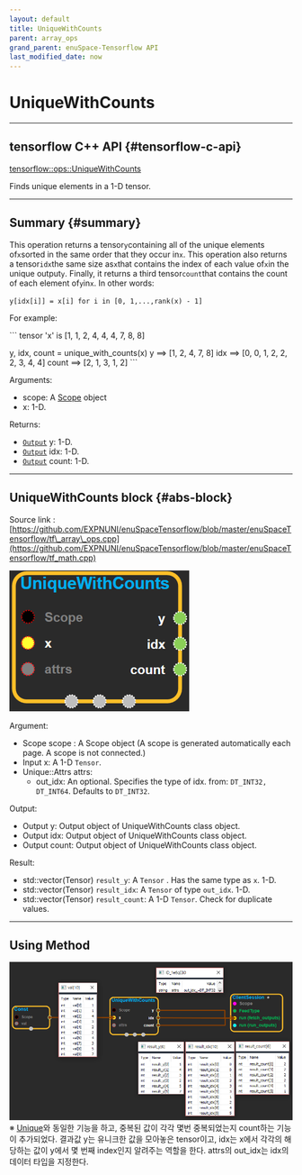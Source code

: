 ```yaml
--- 
layout: default 
title: UniqueWithCounts 
parent: array_ops 
grand_parent: enuSpace-Tensorflow API 
last_modified_date: now 
--- 
```


# UniqueWithCounts

---

## tensorflow C++ API {#tensorflow-c-api}

[tensorflow::ops::UniqueWithCounts](https://www.tensorflow.org/api_docs/cc/class/tensorflow/ops/unique-with-counts.html)

Finds unique elements in a 1-D tensor.

---

## Summary {#summary}

This operation returns a tensor`y`containing all of the unique elements of`x`sorted in the same order that they occur in`x`. This operation also returns a tensor`idx`the same size as`x`that contains the index of each value of`x`in the unique output`y`. Finally, it returns a third tensor`count`that contains the count of each element of`y`in`x`. In other words:

`y[idx[i]] = x[i] for i in [0, 1,...,rank(x) - 1]`

For example:

\`\`\` tensor 'x' is \[1, 1, 2, 4, 4, 4, 7, 8, 8\]

y, idx, count = unique\_with\_counts\(x\) y ==&gt; \[1, 2, 4, 7, 8\] idx ==&gt; \[0, 0, 1, 2, 2, 2, 3, 4, 4\] count ==&gt; \[2, 1, 3, 1, 2\] \`\`\`

Arguments:

* scope: A [Scope](https://www.tensorflow.org/api_docs/cc/class/tensorflow/scope.html#classtensorflow_1_1_scope) object
* x: 1-D.

Returns:

* [`Output`](https://www.tensorflow.org/api_docs/cc/class/tensorflow/output.html#classtensorflow_1_1_output) y: 1-D.
* [`Output`](https://www.tensorflow.org/api_docs/cc/class/tensorflow/output.html#classtensorflow_1_1_output) idx: 1-D.
* [`Output`](https://www.tensorflow.org/api_docs/cc/class/tensorflow/output.html#classtensorflow_1_1_output) count: 1-D.

---

## UniqueWithCounts block {#abs-block}

Source link :[https://github.com/EXPNUNI/enuSpaceTensorflow/blob/master/enuSpaceTensorflow/tf\_array\_ops.cpp](https://github.com/EXPNUNI/enuSpaceTensorflow/blob/master/enuSpaceTensorflow/tf_math.cpp)

![](../assets/array_ops/uniquewithcounts1.png)

Argument:

* Scope scope : A Scope object \(A scope is generated automatically each page. A scope is not connected.\)
* Input x: A 1-D `Tensor`.
* Unique::Attrs attrs:
  * out\_idx: An optional. Specifies the type of idx. from: `DT_INT32, DT_INT64`. Defaults to `DT_INT32`.

Output:

* Output y: Output object of UniqueWithCounts class object.
* Output idx: Output object of UniqueWithCounts class object.
* Output count: Output object of UniqueWithCounts class object.

Result:

* std::vector\(Tensor\) `result_y`: A `Tensor` . Has the same type as `x`. 1-D.
* std::vector\(Tensor\) `result_idx`: A `Tensor` of type `out_idx`. 1-D.
* std::vector\(Tensor\) `result_count`: A 1-D `Tensor`. Check for duplicate values.

---

## Using Method

![](../assets/array_ops/uniquewithcounts2.png)  
※ [Unique](https://www.tensorflow.org/api_docs/cc/class/tensorflow/ops/unique.html)와 동일한 기능을 하고, 중복된 값이 각각 몇번 중복되었는지 count하는 기능이 추가되었다. 결과값 y는 유니크한 값을 모아놓은 tensor이고, idx는 x에서 각각의 해당하는 값이 y에서 몇 번째 index인지 알려주는 역할을 한다. attrs의 out\_idx는 idx의 데이터 타입을 지정한다.

